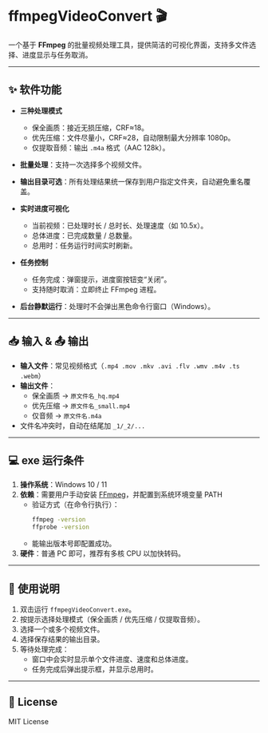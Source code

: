 # ffmpegVideoConvert 🎬

一个基于 **FFmpeg** 的批量视频处理工具，提供简洁的可视化界面，支持多文件选择、进度显示与任务取消。  

---

## ✨ 软件功能

- **三种处理模式**  
  - 保全画质：接近无损压缩，CRF≈18。  
  - 优先压缩：文件尽量小，CRF≈28，自动限制最大分辨率 1080p。  
  - 仅提取音频：输出 `.m4a` 格式（AAC 128k）。  

- **批量处理**：支持一次选择多个视频文件。  
- **输出目录可选**：所有处理结果统一保存到用户指定文件夹，自动避免重名覆盖。  
- **实时进度可视化**  
  - 当前视频：已处理时长 / 总时长、处理速度（如 10.5x）。  
  - 总体进度：已完成数量 / 总数量。  
  - 总用时：任务运行时间实时刷新。  
- **任务控制**  
  - 任务完成：弹窗提示，进度窗按钮变“关闭”。  
  - 支持随时取消：立即终止 FFmpeg 进程。  
- **后台静默运行**：处理时不会弹出黑色命令行窗口（Windows）。

---

## 📥 输入 & 📤 输出

- **输入文件**：常见视频格式（`.mp4 .mov .mkv .avi .flv .wmv .m4v .ts .webm`）  
- **输出文件**：  
  - 保全画质 → `原文件名_hq.mp4`  
  - 优先压缩 → `原文件名_small.mp4`  
  - 仅音频 → `原文件名.m4a`  
- 文件名冲突时，自动在结尾加 `_1/_2/...`  

---

## 💻 exe 运行条件

1. **操作系统**：Windows 10 / 11  
2. **依赖**：需要用户手动安装 [FFmpeg](https://ffmpeg.org/download.html)，并配置到系统环境变量 PATH  
   - 验证方式（在命令行执行）：  
     ```bash
     ffmpeg -version
     ffprobe -version
     ```
   - 能输出版本号即配置成功。  
3. **硬件**：普通 PC 即可，推荐有多核 CPU 以加快转码。  

---

## 🚀 使用说明

1. 双击运行 `ffmpegVideoConvert.exe`。  
2. 按提示选择处理模式（保全画质 / 优先压缩 / 仅提取音频）。  
3. 选择一个或多个视频文件。  
4. 选择保存结果的输出目录。  
5. 等待处理完成：  
   - 窗口中会实时显示单个文件进度、速度和总体进度。  
   - 任务完成后弹出提示框，并显示总用时。  

---

## 📄 License

MIT License
